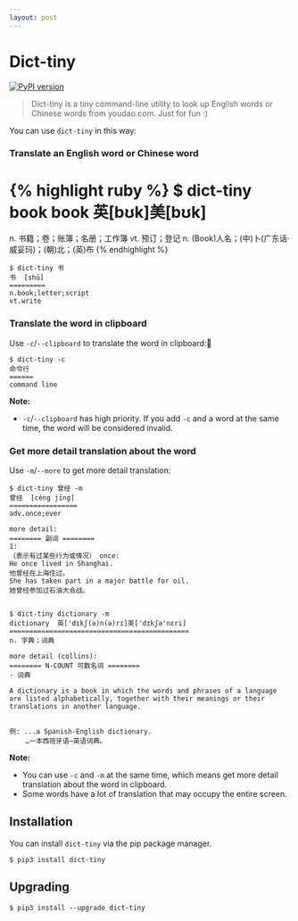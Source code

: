 ```yaml
---
layout: post
---
```


# Dict-tiny

[![PyPI version](https://img.shields.io/pypi/v/dict-tiny.svg)](https://pypi.python.org/pypi/dict-tiny/)

> Dict-tiny is a tiny command-line utility to look up English words or Chinese words from youdao.com. Just for fun :)

You can use `dict-tiny` in this way:



### Translate an English word or Chinese word

{% highlight ruby %}
$ dict-tiny book
book  英[bʊk]美[bʊk]
===================
n. 书籍；卷；账簿；名册；工作簿
vt. 预订；登记
n. (Book)人名；(中)卜(广东话·威妥玛)；(朝)北；(英)布
{% endhighlight %}


    $ dict-tiny 书
    书  [shū]
    =========
    n.book;letter;script
    vt.write



### Translate the word in clipboard

Use `-c`/`--clipboard` to translate the word in clipboard:


    $ dict-tiny -c
    命令行  
    ======
    command line

**Note:**

* `-c`/`--clipboard` has high priority. If you add `-c` and a word at the same time, the word will be considered invalid.



### Get more detail translation about the word

Use `-m`/`--more` to get more detail translation:

    $ dict-tiny 曾经 -m
    曾经  [céng jīng]
    =================
    adv.once;ever

    more detail:
    ======== 副词 ========
    1:
    （表示有过某些行为或情况） once:
    He once lived in Shanghai.
    他曾经在上海住过。
    She has taken part in a major battle for oil.
    她曾经参加过石油大会战。


    $ dict-tiny dictionary -m
    dictionary  英['dɪkʃ(ə)n(ə)rɪ]美['dɪkʃə'nɛri]
    =============================================
    n. 字典；词典

    more detail (collins):
    ======== N-COUNT 可数名词 ========
    · 词典

    A dictionary is a book in which the words and phrases of a language are listed alphabetically, together with their meanings or their translations in another language.


    例: ...a Spanish-English dictionary.
        …一本西班牙语—英语词典。


**Note:**

* You can use `-c` and `-m` at the same time, which means get more detail translation about the word in clipboard.
* Some words have a lot of translation that may occupy the entire screen.



## Installation

You can install `dict-tiny` via the pip package manager.

    $ pip3 install dict-tiny



## Upgrading

    $ pip3 install --upgrade dict-tiny

